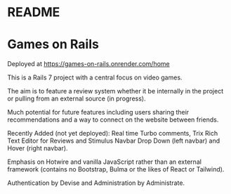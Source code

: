 # README

# Games on Rails

Deployed at https://games-on-rails.onrender.com/home

This is a Rails 7 project with a central focus on video games.

The aim is to feature a review system whether it be internally in the project or pulling from an external source (in progress).

Much potential for future features including users sharing their recommendations and a way to connect on the website between friends.

Recently Added (not yet deployed): Real time Turbo comments, Trix Rich Text Editor for Reviews and Stimulus Navbar Drop Down (left navbar) and Hover (right navbar).

Emphasis on Hotwire and vanilla JavaScript rather than an external framework (contains no Bootstrap, Bulma or the likes of React or Tailwind).

Authentication by Devise and Administration by Administrate.
